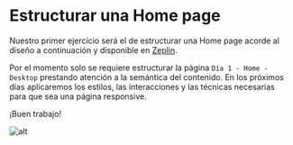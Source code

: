 # Estructurar una Home page

Nuestro primer ejercicio será el de estructurar una Home page acorde al diseño a continuación y disponible en [Zeplin](https://app.zeplin.io/projects).

Por el momento solo se requiere estructurar la página `Día 1 - Home - Desktop` prestando atención a la semántica del contenido. En los próximos días aplicaremos los estilos, las interacciones y las técnicas necesarias para que sea una página responsive.

¡Buen trabajo!

![alt](images/home.png)
